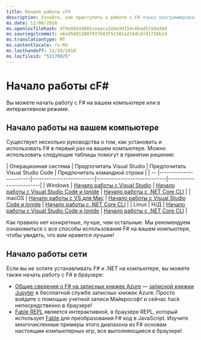 ```yaml
---
title: Начало работы сF#
description: Узнайте, как приступить к работе с F# языка программирования.
ms.date: 12/08/2018
ms.openlocfilehash: df0e98b4d001ceaeca2ebe3d154c6bad57a8a30d
ms.sourcegitcommit: e6ad58812807937b03f5c581a219dcd7d1726b1d
ms.translationtype: MT
ms.contentlocale: ru-RU
ms.lasthandoff: 12/10/2018
ms.locfileid: "53170825"
---
```

# <a name="get-started-with-f"></a>Начало работы сF# #

Вы можете начать работу с F# на вашем компьютере или в интерактивном режиме.

## <a name="get-started-on-your-machine"></a>Начало работы на вашем компьютере

Существует несколько руководства о том, как установить и использовать F# в первый раз на вашем компьютере.  Можно использовать следующие таблицы помогут в принятии решения:

| Операционная система | Предпочитать Visual Studio | Предпочитать Visual Studio Code | Предпочитать командной строки |
| -- |------------------------|--------------------------|-----------------------------|-------------------------|
| Windows | [Начало работы с Visual Studio](get-started-visual-studio.md) | [Начало работы с Visual Studio Code и Ionide](get-started-vscode.md) | [Начало работы с .NET Core CLI](get-started-command-line.md) |
| macOS | [Начало работы с VS для Mac](get-started-with-visual-studio-for-mac.md) | [Начало работы с Visual Studio Code и Ionide](get-started-vscode.md) | [Начало работы с .NET Core CLI](get-started-command-line.md) |
| Linux | Н/Д | [Начало работы с Visual Studio Code и Ionide](get-started-vscode.md) | [Начало работы с .NET Core CLI](get-started-command-line.md) |

Как правило нет конкретные, лучше, чем остальные. Мы рекомендуем ознакомиться с все способы использования F# на вашем компьютере, чтобы увидеть, что вам нравится лучшие!

## <a name="get-started-online"></a>Начало работы сети

Если вы не хотите устанавливать F# и .NET на компьютере, вы можете также начать работу с F# в браузере:

* [Общие сведения о F# на записных книжек Azure](https://notebooks.azure.com/Microsoft/projects/2018-Intro-FSharp/html/Introduction%20to%20FSharp.ipynb) — [записной книжки Jupyter](https://jupyter.org/) в бесплатной службе записных книжек Azure. Просто войдите с помощью учетной записи Майкрософт и сейчас hack непосредственно в браузере!
* [Fable REPL](https://fable.io/repl/) является интерактивной, в браузере REPL, который использует [Fable](https://fable.io/) для преобразования F# код в JavaScript. Изучите многочисленные примеры этого диапазона из F# основам настоящим компьютерных игр, все выполняющиеся в браузере!
